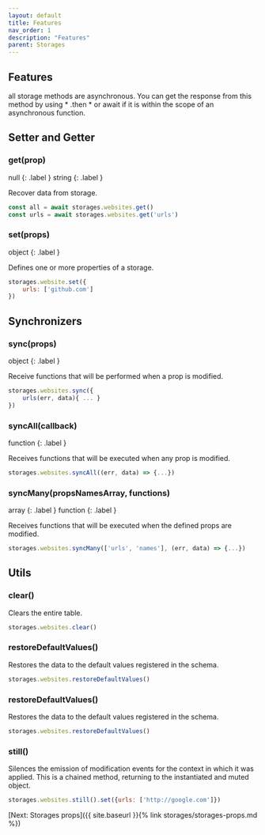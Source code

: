 ```yaml
---
layout: default
title: Features
nav_order: 1
description: "Features"
parent: Storages
---
```


## Features

all storage methods are asynchronous. 
You can get the response from this method by using * .then * or 
await if it is within the scope of an asynchronous function.

## Setter and Getter

### get(prop)
null
{: .label }
string
{: .label }

Recover data from storage.

```javascript
const all = await storages.websites.get()
const urls = await storages.websites.get('urls')
```

### set(props)
object
{: .label }

Defines one or more properties of a storage.

```javascript
storages.website.set({
    urls: ['github.com']
})
```

## Synchronizers

### sync(props)
object
{: .label }

Receive functions that will be performed when a prop is modified.

```javascript
storages.websites.sync({
    urls(err, data){ ... }
})
```

### syncAll(callback)
function
{: .label }

Receives functions that will be executed when any prop is modified.

```javascript
storages.websites.syncAll((err, data) => {...})
```

### syncMany(propsNamesArray, functions)
array
{: .label }
function
{: .label }

Receives functions that will be executed when the defined props are modified.

```javascript
storages.websites.syncMany(['urls', 'names'], (err, data) => {...})
```

## Utils

### clear()

Clears the entire table.

```javascript
storages.websites.clear()
```

### restoreDefaultValues()

Restores the data to the default values registered in the schema.

```javascript
storages.websites.restoreDefaultValues()
```

### restoreDefaultValues()

Restores the data to the default values registered in the schema.

```javascript
storages.websites.restoreDefaultValues()
```

### still()

Silences the emission of modification events for the context in which it was applied. 
This is a chained method, returning to the instantiated and muted object.

```javascript
storages.websites.still().set({urls: ['http://google.com']})
```

[Next: Storages props]({{ site.baseurl }}{% link storages/storages-props.md %})
